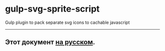 # gulp-svg-sprite-script
Gulp plugin to pack separate svg icons to cachable javascript

---
Этот документ [на русском](https://github.com/Ser-Gen/gulp-svg-sprite-script/blob/master/README_RU.md).
---
